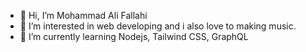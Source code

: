- 👋 Hi, I’m Mohammad Ali Fallahi
- 👀 I’m interested in web developing and i also love to making music. 
- 🌱 I’m currently learning Nodejs, Tailwind CSS, GraphQL

<!---
mafallahi/mafallahi is a ✨ special ✨ repository because its `README.md` (this file) appears on your GitHub profile.
You can click the Preview link to take a look at your changes.
--->
